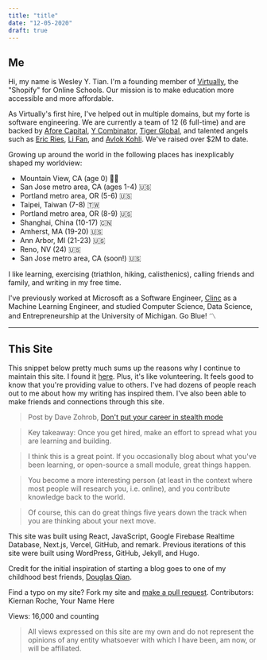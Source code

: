```yaml
---
title: "title"
date: "12-05-2020"
draft: true
---
```



## Me

Hi, my name is Wesley Y. Tian. I'm a founding member of [Virtually](https://tryvirtually.com/), the "Shopify" for Online Schools. Our mission is to make education more accessible and more affordable. 

As Virtually's first hire, I've helped out in multiple domains, but my forte is software engineering. We are currently a team of 12 (6 full-time) and are backed by [Afore Capital](https://afore.vc/), [Y Combinator](https://www.ycombinator.com/), [Tiger Global](https://www.tigerglobal.com/home), and talented angels such as [Eric Ries](https://en.wikipedia.org/wiki/Eric_Ries), [Li Fan](https://en.wikipedia.org/wiki/Li_Fan_(engineer)), and [Avlok Kohli](https://angel.co/p/avlok-kohli). We've raised over $2M to date.

Growing up around the world in the following places has inexplicably shaped my worldview:
- Mountain View, CA (age 0) 👶🏻
- San Jose metro area, CA (ages 1-4) 🇺🇸
- Portland metro area, OR (5-6) 🇺🇸
- Taipei, Taiwan (7-8) 🇹🇼
- Portland metro area, OR (8-9) 🇺🇸
- Shanghai, China (10-17) 🇨🇳
- Amherst, MA (19-20) 🇺🇸
- Ann Arbor, MI (21-23) 🇺🇸
- Reno, NV (24) 🇺🇸
- San Jose metro area, CA (soon!) 🇺🇸

I like learning, exercising (triathlon, hiking, calisthenics), calling friends and family, and writing in my free time.

I've previously worked at Microsoft as a Software Engineer, [Clinc](https://clinc.com/) as a Machine Learning Engineer, and studied Computer Science, Data Science, and Entrepreneurship at the University of Michigan. Go Blue! 〽️

---
## This Site

This snippet below pretty much sums up the reasons why I continue to maintain this site. I found it [here](https://breakoutlist.com/career-planning/#step-8). Plus, it's like volunteering. It feels good to know that you're providing value to others. I've had dozens of people reach out to me about how my writing has inspired them. I've also been able to make friends and connections through this site.

> Post by Dave Zohrob, [Don't put your career in stealth mode](https://blog.zohrob.com/dont-put-your-career-in-stealth-mode) 

> Key takeaway: Once you get hired, make an effort to spread what you are learning and
building. 

> I think this is a great point. If you occasionally blog about
what you've been learning, or open-source a small module, great things
happen. 

> You become a more interesting person (at least in the context
where most people will research you, i.e. online), and you contribute
knowledge back to the world. 

> Of course, this can do great things five
years down the track when you are thinking about your next move.

This site was built using React, JavaScript, Google Firebase Realtime Database, Next.js, Vercel, GitHub, and remark. Previous iterations of this site were built using WordPress, GitHub, Jekyll, and Hugo.

Credit for the initial inspiration of starting a blog goes to one of my childhood best friends, [Douglas Qian](http://douglasqian.com/).

Find a typo on my site? Fork my site and [make a pull request](https://github.com/wesleytian/nextjs). Contributors: Kiernan Roche, Your Name Here

Views: 16,000 and counting

> All views expressed on this site are my own and do not represent the
opinions of any entity whatsoever with which I have been, am now, or
will be affiliated.
